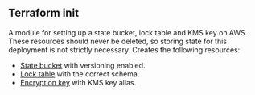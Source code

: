 ## Terraform init

A module for setting up a state bucket, lock table and KMS key on AWS. These resources should never be deleted, so storing state
for this deployment is not strictly necessary. Creates the following resources:

- [State bucket](https://www.terraform.io/docs/providers/aws/r/s3_bucket.html) with versioning enabled.
- [Lock table](https://www.terraform.io/docs/providers/aws/r/dynamodb_table.html) with the correct schema.
- [Encryption key](https://www.terraform.io/docs/providers/aws/r/kms_key.html) with KMS key alias.

